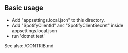 ## Basic usage

- Add "appsettings.local.json" to this directory.
- Add "SpotifyClientId" and "SpotifyClientSecret" inside appsettings.local.json
- run 'dotnet test'

See also: /CONTRIB.md